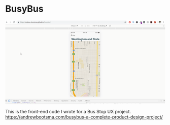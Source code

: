 # BusyBus

![](busybus.gif)

This is the front-end code I wrote for a Bus Stop UX project.
https://andrewbootsma.com/busybus-a-complete-product-design-project/
